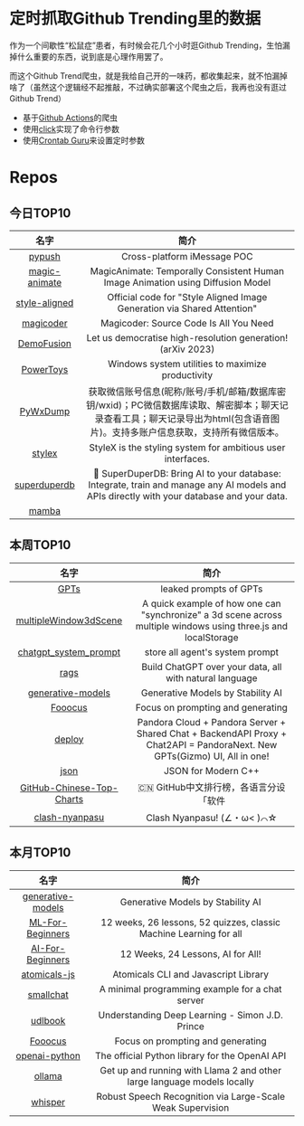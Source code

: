 # 定时抓取Github Trending里的数据

作为一个间歇性“松鼠症”患者，有时候会花几个小时逛Github Trending，生怕漏掉什么重要的东西，说到底是心理作用罢了。

而这个Github Trend爬虫，就是我给自己开的一味药，都收集起来，就不怕漏掉啥了（虽然这个逻辑经不起推敲，不过确实部署这个爬虫之后，我再也没有逛过Github Trend）

* 基于[Github Actions](https://docs.github.com/en/actions)的爬虫
* 使用[click](https://github.com/pallets/click)实现了命令行参数
* 使用[Crontab Guru](https://crontab.guru/)来设置定时参数

# Repos
## 今日TOP10 
<!-- START OF DAILY_TOP10_REPOS -->
| 名字 | 简介 |
| :----: | :----: |
| [pypush](https://github.com/JJTech0130/pypush) | Cross-platform iMessage POC |
| [magic-animate](https://github.com/magic-research/magic-animate) | MagicAnimate: Temporally Consistent Human Image Animation using Diffusion Model |
| [style-aligned](https://github.com/google/style-aligned) | Official code for "Style Aligned Image Generation via Shared Attention" |
| [magicoder](https://github.com/ise-uiuc/magicoder) | Magicoder: Source Code Is All You Need |
| [DemoFusion](https://github.com/PRIS-CV/DemoFusion) | Let us democratise high-resolution generation! (arXiv 2023) |
| [PowerToys](https://github.com/microsoft/PowerToys) | Windows system utilities to maximize productivity |
| [PyWxDump](https://github.com/xaoyaoo/PyWxDump) | 获取微信账号信息(昵称/账号/手机/邮箱/数据库密钥/wxid)；PC微信数据库读取、解密脚本；聊天记录查看工具；聊天记录导出为html(包含语音图片)。支持多账户信息获取，支持所有微信版本。 |
| [stylex](https://github.com/facebook/stylex) | StyleX is the styling system for ambitious user interfaces. |
| [superduperdb](https://github.com/SuperDuperDB/superduperdb) | 🔮 SuperDuperDB: Bring AI to your database: Integrate, train and manage any AI models and APIs directly with your database and your data. |
| [mamba](https://github.com/state-spaces/mamba) |  |
<!-- END OF DAILY_TOP10_REPOS -->

## 本周TOP10
<!-- START OF WEEKLY_TOP10_REPOS -->
| 名字 | 简介 |
| :----: | :----: |
| [GPTs](https://github.com/linexjlin/GPTs) | leaked prompts of GPTs |
| [multipleWindow3dScene](https://github.com/bgstaal/multipleWindow3dScene) | A quick example of how one can "synchronize" a 3d scene across multiple windows using three.js and localStorage |
| [chatgpt_system_prompt](https://github.com/LouisShark/chatgpt_system_prompt) | store all agent's system prompt |
| [rags](https://github.com/run-llama/rags) | Build ChatGPT over your data, all with natural language |
| [generative-models](https://github.com/Stability-AI/generative-models) | Generative Models by Stability AI |
| [Fooocus](https://github.com/lllyasviel/Fooocus) | Focus on prompting and generating |
| [deploy](https://github.com/pandora-next/deploy) | Pandora Cloud + Pandora Server + Shared Chat + BackendAPI Proxy + Chat2API = PandoraNext. New GPTs(Gizmo) UI, All in one! |
| [json](https://github.com/nlohmann/json) | JSON for Modern C++ |
| [GitHub-Chinese-Top-Charts](https://github.com/GrowingGit/GitHub-Chinese-Top-Charts) | 🇨🇳 GitHub中文排行榜，各语言分设「软件 | 资料」榜单，精准定位中文好项目。各取所需，高效学习。 |
| [clash-nyanpasu](https://github.com/keiko233/clash-nyanpasu) | Clash Nyanpasu! (∠・ω< )⌒☆​ |
<!-- END OF WEEKLY_TOP10_REPOS -->

## 本月TOP10
<!-- START OF MONTHLY_TOP10_REPOS -->
| 名字 | 简介 |
| :----: | :----: |
| [generative-models](https://github.com/Stability-AI/generative-models) | Generative Models by Stability AI |
| [ML-For-Beginners](https://github.com/microsoft/ML-For-Beginners) | 12 weeks, 26 lessons, 52 quizzes, classic Machine Learning for all |
| [AI-For-Beginners](https://github.com/microsoft/AI-For-Beginners) | 12 Weeks, 24 Lessons, AI for All! |
| [atomicals-js](https://github.com/atomicals/atomicals-js) | Atomicals CLI and Javascript Library |
| [smallchat](https://github.com/antirez/smallchat) | A minimal programming example for a chat server |
| [udlbook](https://github.com/udlbook/udlbook) | Understanding Deep Learning - Simon J.D. Prince |
| [Fooocus](https://github.com/lllyasviel/Fooocus) | Focus on prompting and generating |
| [openai-python](https://github.com/openai/openai-python) | The official Python library for the OpenAI API |
| [ollama](https://github.com/jmorganca/ollama) | Get up and running with Llama 2 and other large language models locally |
| [whisper](https://github.com/openai/whisper) | Robust Speech Recognition via Large-Scale Weak Supervision |
<!-- END OF MONTHLY_TOP10_REPOS -->
